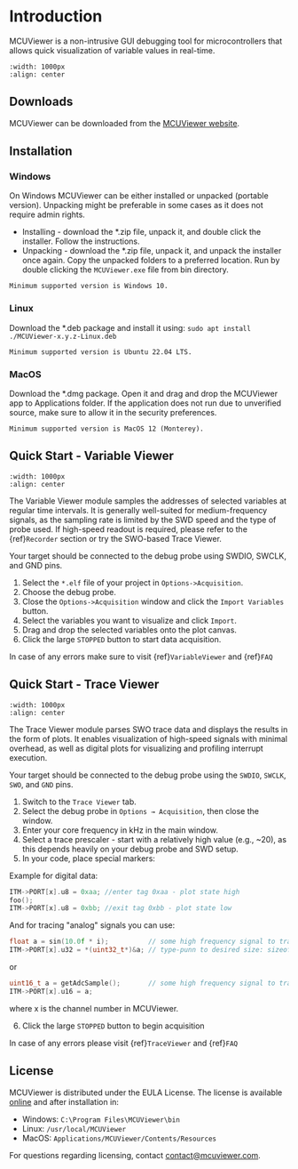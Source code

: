 # Introduction 

MCUViewer is a non-intrusive GUI debugging tool for microcontrollers that allows quick visualization of variable values in real-time.

```{figure} ./images/VariableViewer.gif
:width: 1000px
:align: center
```

## Downloads

MCUViewer can be downloaded from the [MCUViewer website](https://mcuviewer.com/#downloads).

## Installation

### Windows

On Windows MCUViewer can be either installed or unpacked (portable version). Unpacking might be preferable in some cases as it does not require admin rights. 

* Installing - download the *.zip file, unpack it, and double click the installer. Follow the instructions.
* Unpacking - download the *.zip file, unpack it, and unpack the installer once again. Copy the unpacked folders to a preferred location. Run by double clicking the `MCUViewer.exe` file from bin directory. 

```{note}
Minimum supported version is Windows 10.
```

### Linux

Download the *.deb package and install it using:
`sudo apt install ./MCUViewer-x.y.z-Linux.deb`

```{note}
Minimum supported version is Ubuntu 22.04 LTS. 
```

### MacOS

Download the *.dmg package. Open it and drag and drop the MCUViewer app to Applications folder. If the application does not run due to unverified source, make sure to allow it in the security preferences.

```{note}
Minimum supported version is MacOS 12 (Monterey).
```

## Quick Start - Variable Viewer

```{figure} ./images/VarViewerWhite.png
:width: 1000px
:align: center
```

The Variable Viewer module samples the addresses of selected variables at regular time intervals. It is generally well-suited for medium-frequency signals, as the sampling rate is limited by the SWD speed and the type of probe used. If high-speed readout is required, please refer to the {ref}`Recorder` section or try the SWO-based Trace Viewer.

Your target should be connected to the debug probe using SWDIO, SWCLK, and GND pins.

1. Select the `*.elf` file of your project in `Options->Acquisition`.  
2. Choose the debug probe.  
3. Close the `Options->Acquisition` window and click the `Import Variables` button.  
4. Select the variables you want to visualize and click `Import`.  
5. Drag and drop the selected variables onto the plot canvas.  
6. Click the large `STOPPED` button to start data acquisition.

In case of any errors make sure to visit {ref}`VariableViewer` and {ref}`FAQ`


## Quick Start - Trace Viewer

```{figure} ./images/TraceViewerWhite.png
:width: 1000px
:align: center
```

The Trace Viewer module parses SWO trace data and displays the results in the form of plots. It enables visualization of high-speed signals with minimal overhead, as well as digital plots for visualizing and profiling interrupt execution.

Your target should be connected to the debug probe using the `SWDIO`, `SWCLK`, `SWO`, and `GND` pins.

1. Switch to the `Trace Viewer` tab.  
2. Select the debug probe in `Options → Acquisition`, then close the window.  
3. Enter your core frequency in kHz in the main window.  
4. Select a trace prescaler - start with a relatively high value (e.g., ~20), as this depends heavily on your debug probe and SWD setup.  
5. In your code, place special markers:


Example for digital data: 
```c
ITM->PORT[x].u8 = 0xaa; //enter tag 0xaa - plot state high
foo();
ITM->PORT[x].u8 = 0xbb; //exit tag 0xbb - plot state low
```
And for tracing "analog" signals you can use: 
```c
float a = sin(10.0f * i);          // some high frequency signal to trace
ITM->PORT[x].u32 = *(uint32_t*)&a; // type-punn to desired size: sizeof(float) = sizeof(uint32_t)
```
or

```c
uint16_t a = getAdcSample();       // some high frequency signal to trace
ITM->PORT[x].u16 = a;              
```

where x is the channel number in MCUViewer.

6. Click the large `STOPPED` button to begin acquisition

In case of any errors please visit {ref}`TraceViewer` and {ref}`FAQ`

## License

MCUViewer is distributed under the EULA License. The license is available [online](https://download.mcuviewer.com/docs/website/EULA.txt) and after installation in:

* Windows: `C:\Program Files\MCUViewer\bin`
* Linux: `/usr/local/MCUViewer`
* MacOS: `Applications/MCUViewer/Contents/Resources`

For questions regarding licensing, contact contact@mcuviewer.com. 











  

